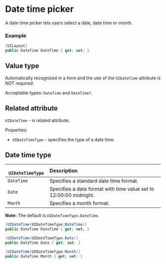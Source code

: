 # Date time picker

A date time picker lets users select a date, date time or month.

### Example

```csharp
[UILayout]
public DateTime DateTime { get; set; }
```

## Value type

Automatically recognized in a form and the use of the `UIDateTime` attribute is NOT required.

Acceptable types: `DateTime` and `DateTime?`.

## Related attribute

`UIDateTime` - is related attribute.

Properties:
- `UIDateTimeType` - specifies the type of a date time.


## Date time type

|` UIDateTimeType`    | Description | 
| ------------- |:------------- 
| `DateTime` | Specifies a standard date time format. |
| `Date` | Specifies a date format with time value set to 12:00:00 midnight. |
| `Month` | Specifies a month format. |

**Note:** The default is `UIDateTimeType.DateTime`.

```csharp
[UIDateTime(UIDateTimeType.DateTime)]
public DateTime DateTime { get; set; }

[UIDateTime(UIDateTimeType.Date)]
public DateTime Date { get; set; }

[UIDateTime(UIDateTimeType.Month)]
public DateTime Month { get; set; }
```